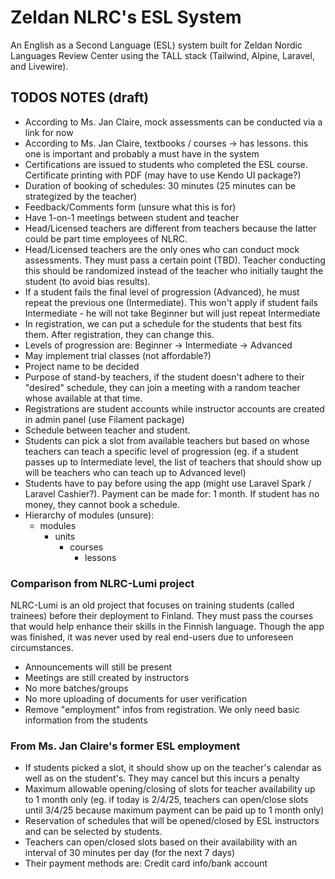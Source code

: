 # Zeldan NLRC's ESL System

An English as a Second Language (ESL) system built for Zeldan Nordic Languages Review Center using the TALL stack (Tailwind, Alpine, Laravel, and Livewire).

## TODOS NOTES (draft)
- According to Ms. Jan Claire, mock assessments can be conducted via a link for now
- According to Ms. Jan Claire, textbooks / courses -> has lessons. this one is important and probably a must have in the system
- Certifications are issued to students who completed the ESL course. Certificate printing with PDF (may have to use Kendo UI package?)
- Duration of booking of schedules: 30 minutes (25 minutes can be strategized by the teacher)
- Feedback/Comments form (unsure what this is for)
- Have 1-on-1 meetings between student and teacher
- Head/Licensed teachers are different from teachers because the latter could be part time employees of NLRC.
- Head/Licensed teachers are the only ones who can conduct mock assessments. They must pass a certain point (TBD). Teacher conducting this should be randomized instead of the teacher who initially taught the student (to avoid bias results).
- If a student fails the final level of progression (Advanced), he must repeat the previous one (Intermediate). This won't apply if student fails Intermediate - he will not take Beginner but will just repeat Intermediate
- In registration, we can put a schedule for the students that best fits them. After registration, they can change this.
- Levels of progression are: Beginner -> Intermediate -> Advanced
- May implement trial classes (not affordable?)
- Project name to be decided
- Purpose of stand-by teachers, if the student doesn't adhere to their "desired" schedule, they can join a meeting with a random teacher whose available at that time.
- Registrations are student accounts while instructor accounts are created in admin panel (use Filament package)
- Schedule between teacher and student.
- Students can pick a slot from available teachers but based on whose teachers can teach a specific level of progression (eg. if a student passes up to Intermediate level, the list of teachers that should show up will be teachers who can teach up to Advanced level)
- Students have to pay before using the app (might use Laravel Spark / Laravel Cashier?). Payment can be made for: 1 month. If student has no money, they cannot book a schedule.
- Hierarchy of modules (unsure):
  * modules
    * units
        * courses
            * lessons

### Comparison from NLRC-Lumi project

NLRC-Lumi is an old project that focuses on training students (called trainees) before their deployment to Finland. They must pass the courses that would help enhance their skills in the Finnish language. Though the app was finished, it was never used by real end-users due to unforeseen circumstances.

- Announcements will still be present
- Meetings are still created by instructors
- No more batches/groups
- No more uploading of documents for user verification
- Remove "employment" infos from registration. We only need basic information from the students

### From Ms. Jan Claire's former ESL employment
- If students picked a slot, it should show up on the teacher's calendar as well as on the student's. They may cancel but this incurs a penalty
- Maximum allowable opening/closing of slots for teacher availability up to 1 month only (eg. if today is 2/4/25, teachers can open/close slots until 3/4/25 because maximum payment can be paid up to 1 month only)
- Reservation of schedules that will be opened/closed by ESL instructors and can be selected by students.
- Teachers can open/closed slots based on their availability with an interval of 30 minutes per day (for the next 7 days)
- Their payment methods are: Credit card info/bank account
